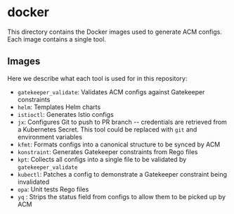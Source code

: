 # docker

This directory contains the Docker images used to generate ACM configs. Each image contains a single
tool.

## Images

Here we describe what each tool is used for in this repository:

- `gatekeeper_validate`: Validates ACM configs against Gatekeeper constraints
- `helm`: Templates Helm charts
- `istioctl`: Generates Istio configs
- `jx`: Configures Git to push to PR branch -- credentials are retrieved from a Kubernetes Secret.
  This tool could be replaced with `git` and environment variables
- `kfmt`: Formats configs into a canonical structure to be synced by ACM
- `konstraint`: Generates Gatekeeper constraints from Rego files
- `kpt`: Collects all configs into a single file to be validated by `gatekeeper_validate`
- `kubectl`: Patches a config to demonstrate a Gatekeeper constraint being invalidated
- `opa`: Unit tests Rego files
- `yq` : Strips the status field from configs to allow them to be picked up by ACM
